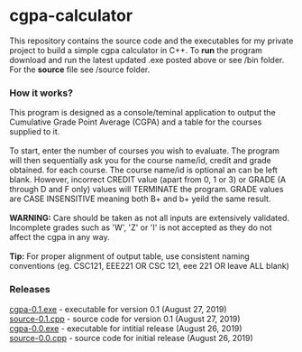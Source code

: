 # cgpa-calculator
This repository contains the source code and the executables for my private project to build a simple cgpa calculator in C++. To <b>run</b> the program download and run the latest updated .exe posted above or see /bin folder. For the <b>source</b> file see /source folder.

### How it works?
This program is designed as a console/teminal application to output the Cumulative Grade Point Average (CGPA) and a table for the courses supplied to it.</br></br>
To start, enter the number of courses you wish to evaluate. The program will then sequentially ask you for the course name/id, credit and grade obtained. for each course. The course name/id is optional an can be left blank. However, incorrect CREDIT value (apart from 0, 1 or 3) or GRADE (A through D and F only) values will TERMINATE the program. GRADE values are CASE INSENSITIVE meaning both B+ and b+ yeild the same result.</br></br>
<b>WARNING:</b> Care should be taken as not all inputs are extensively validated. Incomplete grades such as 'W', 'Z' or 'I' is not accepted as they do not affect the cgpa in any way.</br></br>
<b>Tip:</b> For proper alignment of output table, use consistent naming conventions (eg. CSC121, EEE221 OR CSC 121, eee 221 OR leave ALL blank)

### Releases
<a href="bin/cgpa-0.1.exe">cgpa-0.1.exe</a> - executable for version 0.1 (August 27, 2019)</br>
<a href="source/source-0.1.cpp">source-0.1.cpp</a> - source code for version 0.1 (August 27, 2019)</br>
<a href="bin/cgpa-0.0.exe">cgpa-0.0.exe</a> - executable for intitial release (August 26, 2019)</br>
<a href="source/source-0.0.cpp">source-0.0.cpp</a> - source code for initial release (August 26, 2019)</br>
